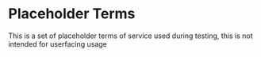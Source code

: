 # Placeholder Terms

This is a set of placeholder terms of service used during testing, this is not intended for userfacing usage